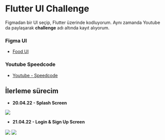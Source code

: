 # Flutter UI Challenge

Figmadan bir UI seçip, Flutter üzerinde kodluyorum. Aynı zamanda Youtube da paylaşarak **challenge** adı altında kayıt alıyorum.

### Figma UI
- [Food UI](https://www.figma.com/community/file/893381127703378146)

### Youtube Speedcode
- [Youtube - Speedcode](https://www.youtube.com/watch?v=Sr34icpO0HU&t=60s&ab_channel=Sena%C3%87elik)

## İlerleme sürecim
- **20.04.22 - Splash Screen**


<img align="center"  src="https://user-images.githubusercontent.com/48855691/164268634-686a6de0-9b85-43cb-bde2-a63a95f0bf39.png">

- **21.04.22 - Login & Sign Up Screen**
<img align="center"  src="https://user-images.githubusercontent.com/48855691/164542913-bc2bfe76-1dd7-4341-984a-9548982a69c9.png">
<img align="center"  src="https://user-images.githubusercontent.com/48855691/164542915-cd9856a4-aca4-4934-afe8-742c228e1789.png">

